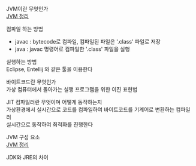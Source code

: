 JVM이란 무엇인가   
[JVM 정리](/Users/jiwojung/goinfre/java/Java/JVM.md)   

컴파일 하는 방법   
- javac : bytecode로 컴파일, 컴파일된 파일은 '.class' 파일로 저장   
- java : javac 명령어로 컴파일한 '.class' 파일을 실행   

실행하는 방법   
Eclipse, Entellij 와 같은 툴을 이용한다

바이트코드란 무엇인가   
가상 컴퓨터에서 돌아가는 실행 프로그램을 위한 이진 표현법

JIT 컴파일러란 무엇이며 어떻게 동작하는지   
가상환경에서 실시간으로 코드를 컴파일하여 바이트코드를 기계어로 변환하는 컴파일러   
실시간으로 동작하여 최적화를 진행한다

JVM 구성 요소   
[JVM 정리](/Users/jiwojung/goinfre/java/Java/JVM.md)  

JDK와 JRE의 차이   
